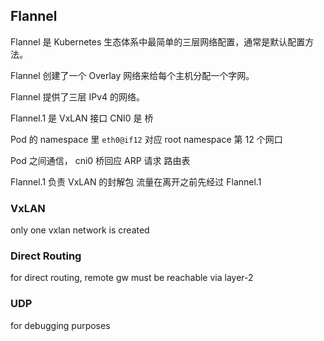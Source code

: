 ## Flannel
Flannel 是 Kubernetes 生态体系中最简单的三层网络配置，通常是默认配置方法。

Flannel 创建了一个 Overlay 网络来给每个主机分配一个字网。

Flannel 提供了三层 IPv4 的网络。

Flannel.1 是 VxLAN 接口
CNI0 是 桥

Pod 的 namespace 里 `eth0@if12` 对应 root namespace 第 12 个网口

Pod 之间通信， cni0 桥回应 ARP 请求
路由表

Flannel.1 负责 VxLAN 的封解包
流量在离开之前先经过 Flannel.1



### VxLAN
only one vxlan network is created

### Direct Routing
for direct routing, remote gw must be reachable via layer-2

### UDP
for debugging purposes